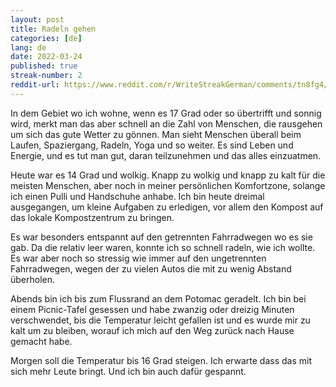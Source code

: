 ```yaml
---
layout: post
title: Radeln gehen
categories: [de]
lang: de
date: 2022-03-24
published: true
streak-number: 2
reddit-url: https://www.reddit.com/r/WriteStreakGerman/comments/tn8fg4/streak_2_radeln_gehen/
---
```

In dem Gebiet wo ich wohne, wenn es 17 Grad oder so übertrifft und sonnig wird, merkt man das aber schnell an die Zahl von Menschen, die rausgehen um sich das gute Wetter zu gönnen. Man sieht Menschen überall beim Laufen, Spaziergang, Radeln, Yoga und so weiter. Es sind Leben und Energie, und es tut man gut, daran teilzunehmen und das alles einzuatmen.

Heute war es 14 Grad und wolkig. Knapp zu wolkig und knapp zu kalt für die meisten Menschen, aber noch in meiner persönlichen Komfortzone, solange ich einen Pulli und Handschuhe anhabe. Ich bin heute dreimal ausgegangen, um kleine Aufgaben zu erledigen, vor allem den Kompost auf das lokale Kompostzentrum zu bringen.

Es war besonders entspannt auf den getrennten Fahrradwegen wo es sie gab. Da die relativ leer waren, konnte ich so schnell radeln, wie ich wollte. Es war aber noch so stressig wie immer auf den ungetrennten Fahrradwegen, wegen der zu vielen Autos die mit zu wenig Abstand überholen.

Abends bin ich bis zum Flussrand an dem Potomac geradelt. Ich bin bei einem Picnic-Tafel gesessen und habe zwanzig oder dreizig Minuten verschwendet, bis die Temperatur leicht gefallen ist und es wurde mir zu kalt um zu bleiben, worauf ich mich auf den Weg zurück nach Hause gemacht habe.

Morgen soll die Temperatur bis 16 Grad steigen. Ich erwarte dass das mit sich mehr Leute bringt. Und ich bin auch dafür gespannt.